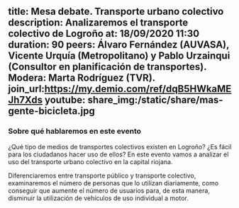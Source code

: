title: Mesa debate. Transporte urbano colectivo
description: Analizaremos el transporte colectivo de Logroño
at: 18/09/2020 11:30
duration: 90
peers: Álvaro Fernández (AUVASA), Vicente Urquía (Metropolitano) y Pablo Urzainqui (Consultor en planificación de transportes). Modera: Marta Rodríguez (TVR).
join_url:https://my.demio.com/ref/dqB5HWkaMEJh7Xds
youtube:
share_img:/static/share/mas-gente-bicicleta.jpg
----
### Sobre qué hablaremos en este evento

¿Qué tipo de medios de transportes colectivos existen en Logroño? ¿Es fácil para los ciudadanos hacer uso de ellos? En este evento vamos a analizar el uso del transporte urbano colectivo en la capital riojana.

Diferenciaremos entre transporte público y transporte colectivo, examinaremos el número de personas que lo utilizan diariamente, como conseguir que aumente el número de usuarios para, de esta manera, disminuir la utilización de vehículos de uso individual a motor.
